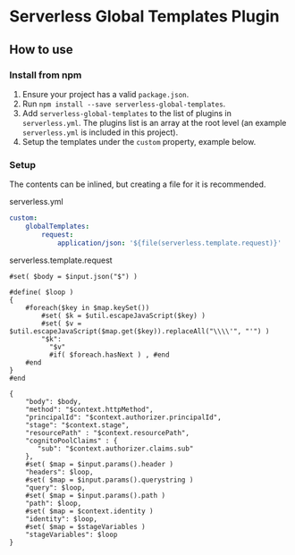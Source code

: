 # Serverless Global Templates Plugin

## How to use

### Install from npm

1. Ensure your project has a valid `package.json`.
1. Run `npm install --save serverless-global-templates`.
1. Add `serverless-global-templates` to the list of plugins in `serverless.yml`. The plugins list is an array at the root level (an example `serverless.yml` is included in this project).
1. Setup the templates under the `custom` property, example below.

### Setup

The contents can be inlined, but creating a file for it is recommended.

serverless.yml
``` yaml
custom:
    globalTemplates:
        request:
            application/json: '${file(serverless.template.request)}'
```

serverless.template.request
```
#set( $body = $input.json("$") )

#define( $loop )
{
    #foreach($key in $map.keySet())
        #set( $k = $util.escapeJavaScript($key) )
        #set( $v = $util.escapeJavaScript($map.get($key)).replaceAll("\\\\'", "'") )
        "$k":
          "$v"
          #if( $foreach.hasNext ) , #end
    #end
}
#end

{
    "body": $body,
    "method": "$context.httpMethod",
    "principalId": "$context.authorizer.principalId",
    "stage": "$context.stage",
    "resourcePath" : "$context.resourcePath",
    "cognitoPoolClaims" : {
       "sub": "$context.authorizer.claims.sub"
    },
    #set( $map = $input.params().header )
    "headers": $loop,
    #set( $map = $input.params().querystring )
    "query": $loop,
    #set( $map = $input.params().path )
    "path": $loop,
    #set( $map = $context.identity )
    "identity": $loop,
    #set( $map = $stageVariables )
    "stageVariables": $loop
}
```